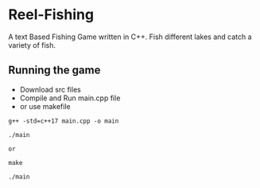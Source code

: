 # Reel-Fishing
A text Based Fishing Game written in C++. Fish different lakes and catch a variety of fish.

## Running the game
- Download src files
- Compile and Run main.cpp file
- or use makefile
```
g++ -std=c++17 main.cpp -o main

./main

or

make

./main

```

